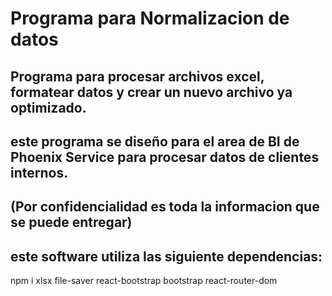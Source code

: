 # Programa para Normalizacion de datos

## Programa para procesar archivos excel, formatear datos y crear un nuevo archivo ya optimizado.
## este programa se diseño para el area de BI de Phoenix Service para procesar datos de clientes internos.
## (Por confidencialidad es toda la informacion que se puede entregar)

## este software utiliza las siguiente dependencias:
npm i xlsx file-saver react-bootstrap bootstrap react-router-dom
